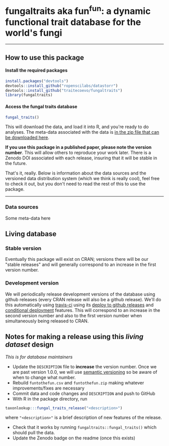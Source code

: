 # fungaltraits aka fun<sup>fun</sup>: a dynamic functional trait database for the world's fungi

-----------------------

## How to use this package

#### Install the required packages

```r
install.packages("devtools")
devtools::install_github("ropenscilabs/datastorr")
devtools::install_github("traitecoevo/fungaltraits")
library(fungaltraits)
```

#### Access the fungal traits database

```r
fungal_traits()
```
This will download the data, and load it into R, and you're ready to do analyses.  The meta-data associated with the data is [in the zip file that can be downloaded here](https://github.com/traitecoevo/fungaltraits/releases).  

**If you use this package in a published paper, please note the version number**.  This  will allow others to reproduce your work later.  There is a Zenodo DOI associated with each release, insuring that it will be stable in the future.  

That's it, really.  Below is information about the data sources and the versioned data distribution system (which we think is really cool), feel free to check it out, but you don't need to read the rest of this to use the package.  

----------------------

### Data sources

Some meta-data here

## Living database

### Stable version

Eventually this package will exist on CRAN; versions there will be our "stable releases" and will generally correspond to an increase in the first version number.

### Development version

We will periodically release development versions of the database using github releases (every CRAN release will also be a github release).  We'll do this automatically using [travis-ci](http://travis-ci.org) using its [deploy to github releases](http://docs.travis-ci.com/user/deployment/releases/) and [conditional deployment](http://docs.travis-ci.com/user/deployment/#Conditional-Releases-with-on%3A) features.  This will correspond to an increase in the second version number and also to the first version number when simultaneously being released to CRAN.


## Notes for making a release using this *living dataset* design

*This is for database maintainers*

* Update the `DESCRIPTION` file to **increase** the version number.  Once we are past version 1.0.0, we will use [semantic versioning](http://semver.org/) so be aware of when to change what number.
* Rebuild `funtothefun.csv` and `funtothefun.zip` making whatever improvements/fixes are necessary
* Commit data and code changes and `DESCRIPTION` and push to GitHub
* With R in the package directory, run

```r
taxonlookup:::fungal_traits_release("<description>")
```

where `"<description>"` is a brief description of new features of the release.
* Check that it works by running `fungaltraits::fungal_traits()` which should pull the data.
* Update the Zenodo badge on the readme (once this exists)
